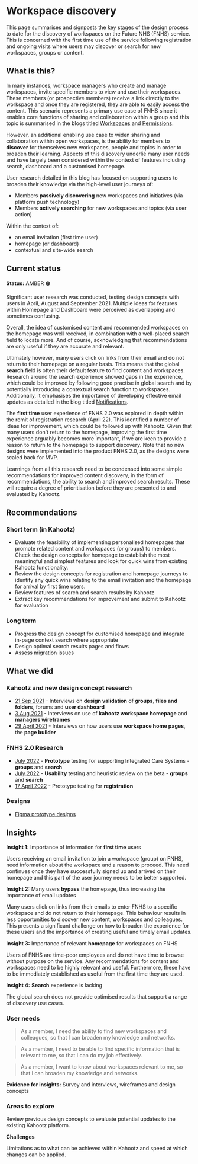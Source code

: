 # Workspace discovery   

This page summarises and signposts the key stages of the design process to date for the discovery of workspaces on the Future NHS (FNHS) service. 
This is concerned with the first time use of the service following registration and ongoing visits where users may discover or search for new workspaces, groups or content.

## What is this?  
In many instances, workspace managers who create and manage workspaces, invite specific members to view and use their workspaces. These members (or prospective members) receive a link directly to the workspace and once they are registered, they are able to easily access the content. 
This scenario represents a primary use case of FNHS since it enables core functions of sharing and collaboration within a group and this topic is summarised in the blogs titled [Workspaces](/research/other/workspaces.md) and [Permissions](/research/other/permissions.md).

However, an additional enabling use case to widen sharing and collaboration within open workspaces, is the ability for members to **discover** for themselves new workspaces, people and topics in order to broaden their learning.
Aspects of this discovery underlie many user needs and have largely been considered within the context of features including search, dashboard and a customised homepage. 


User research detailed in this blog has focused on supporting users to broaden their knowledge via the high-level user journeys of:

- Members **passively discovering** new workspaces and initiatives (via platform push technology)
- Members **actively searching** for new workspaces and topics (via user action)


Within the context of:
- an email invitation (first time user)
- homepage (or dashboard)
- contextual and site-wide search


## Current status  

**Status:** AMBER 🟠  

Significant user research was conducted, testing design concepts with users in April, August and September 2021. Multiple ideas for features within Homepage and Dashboard were perceived as overlapping and sometimes confusing. 

Overall, the idea of customised content and recommended workspaces on the homepage was well received, in combination with a well-placed search field to locate more. 
And of course, acknowledging that recommendations are only useful if they are accurate and relevant.
 

Ultimately however, many users click on links from their email and do not return to their homepage on a regular basis. This means that the global **search** field is often their default feature to find content and workspaces.
Research around the search experience showed gaps in the experience, which could be improved by following good practise in global search and by potentially introducing a contextual search function to workspaces.
Additionally, it emphasises the importance of developing effective email updates as detailed in the blog titled [Notifications](/research/other/notifications.md). 


The **first time** user experience of FNHS 2.0 was explored in depth within the remit of registration research (April 22). This identified a number of ideas for improvement, which could be followed up with Kahootz. 
Given that many users don't return to the homepage, improving the first time experience arguably becomes more important, if we are keen to provide a reason to return to the homepage to support discovery.
Note that no new designs were implemented into the product FNHS 2.0, as the designs were scaled back for MVP. 
 
 
Learnings from all this research need to be condensed into some simple recommendations for improved content discovery, in the form of recommendations, the ability to search and improved search results. 
These will require a degree of prioritisation before they are presented to and evaluated by Kahootz. 


## Recommendations  

### Short term (in Kahootz)  

* Evaluate the feasibility of implementing personalised homepages that promote related content and workspaces (or groups) to members. Check the design concepts for homepage to establish the most meaningful and
simplest features and look for quick wins from existing Kahootz functionality.
* Review the design concepts for registration and homepage journeys to identify any quick wins relating to the email invitation and the homepage for arrival by first time users.
* Review features of search and search results by Kahootz 
* Extract key recommendations for improvement and submit to Kahootz for evaluation

### Long term  

* Progress the design concept for customised homepage and integrate in-page context search where appropriate
* Design optimal search results pages and flows
* Assess migration issues  

## What we did   

### Kahootz and new design concept research  
- [21 Sep 2021](/research/interviews/user-research-20210921.md) - Interviews on **design validation** of **groups**, **files and folders**, forums and **user dashboard**
- [3 Aug 2021](/research/interviews/user-research-20210803.md) - Interviews on use of **kahootz workspace homepage** and **managers wireframes**
- [29 April 2021](/research/interviews/user-research-20210429.md) - Interviews on how users use **workspace home pages**, the **page builder**  


### FNHS 2.0 Research  

- [July 2022](/research/other/ICS-alpha.md) - **Prototype** testing for supporting Integrated Care Systems - **groups** and **search**
- [July 2022](/research/interviews/user-research-20220701.md) - **Usability** testing and heuristic review on the beta - **groups** and **search**
- [17 April 2022](/research/interviews/user-research-20220417.md) - Prototype testing for **registration**

### Designs  

- [Figma prototype designs](https://www.figma.com/file/UA3FosZ12HILk1KEpBlDKL/Homepage-template?node-id=0%3A1)

## Insights  


**Insight 1:**   Importance of information for **first time** users

Users receiving an email invitation to join a workspace (group) on FNHS, need information about the workspace and a reason to proceed. This need continues
once they have successfully signed up and arrived on their homepage and this part of the user journey needs to be better supported.

**Insight 2:**   Many users **bypass** the  homepage, thus increasing the importance of email updates

Many users click on links from their emails to enter FNHS to a specific workspace and do not return to their homepage. This behaviour results in less opportunities to discover new content, workspaces and colleagues. 
This presents a significant challenge on how to broaden the experience for these users and the importance of creating useful and timely email updates.

**Insight 3:**   Importance of relevant **homepage** for workspaces on FNHS
 
 Users of FNHS are time-poor employees and do not have time to browse without purpose on the service. Any recommendations for content and workspaces need to be highly relevant and useful. 
 Furthermore, these have to be immediately established as useful from the first time they are used.
 
 **Insight 4:**   **Search** experience is lacking  

 The global search does not provide optimised results that support a range of discovery use cases.
 
 

 

### User needs 

> As a member, I need the ability to find new workspaces and colleagues, so that I can broaden my knowledge and networks.

> As a member, I need to be able to find specific information that is relevant to me, so that I can do my job effectively.
 
> As a member, I want to know about workspaces relevant to me, so that I can broaden my knowledge and networks.
 


 **Evidence for insights:** Survey and interviews, wireframes and design concepts  



### Areas to explore 

Review previous design concepts to evaluate potential updates to the existing Kahootz platform.

**Challenges** 

Limitations as to what can be achieved within Kahootz and speed at which changes can be applied.

